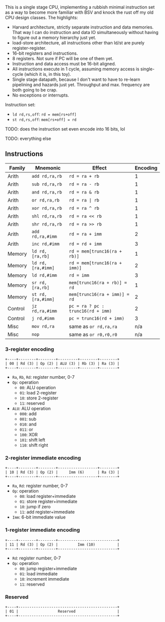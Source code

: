 This is a single stage CPU, implementing a rubbish minimal instruction
set as a way to become more familiar with BSV and knock the rust off
my old CPU design classes. The highlights:

 - Harvard architecture, strictly separate instruction and data
   memories. That way I can do instruction and data IO simultaneously
   without having to figure out a memory hierarchy just yet.
 - load-store architecture, all instructions other than ld/st are
   purely register-register.
 - 16-bit registers and instructions.
 - 8 registers. Not sure if PC will be one of them yet.
 - Instruction and data access must be 16-bit aligned.
 - All instructions execute in 1 cycle, assuming memory access is
   single-cycle (which it is, in this toy).
 - Single stage datapath, because I don't want to have to re-learn
   pipelining and hazards just yet. Throughput and max. frequency are
   both going to be crap.
 - No exceptions or interrupts.

Instruction set:
 - `ld rd,rs,off`: `rd = mem[rs+off]`
 - `st rd,rs,off`: `mem[rs+off] = rd`

TODO: does the instruction set even encode into 16 bits, lol

TODO: everything else

## Instructions

| Family  | Mnemonic          | Effect                             | Encoding |
| ------- | ----------------- | ---------------------------------- | -------- |
| Arith   | `add rd,ra,rb`    | `rd = ra + rb`                     | 1        |
| Arith   | `sub rd,ra,rb`    | `rd = ra - rb`                     | 1        |
| Arith   | `and rd,ra,rb`    | `rd = ra & rb`                     | 1        |
| Arith   | `or rd,ra,rb`     | `rd = ra \| rb`                    | 1        |
| Arith   | `xor rd,ra,rb`    | `rd = ra ^ rb`                     | 1        |
| Arith   | `shl rd,ra,rb`    | `rd = ra << rb`                    | 1        |
| Arith   | `shr rd,ra,rb`    | `rd = ra >> rb`                    | 1        |
| Arith   | `add rd,ra,#imm`  | `rd = ra + imm`                    | 2        |
| Arith   | `inc rd,#imm`     | `rd = rd + imm`                    | 3        |
| Memory  | `ld rd,[ra,rb]`   | `rd = mem[trunc16(ra + rb)]`       | 1        |
| Memory  | `ld rd,[ra,#imm]` | `rd = mem[trunc16(ra + imm)]`      | 2        |
| Memory  | `ld rd,#imm`      | `rd = imm`                         | 3        |
| Memory  | `sr rd,[ra,rb]`   | `mem[trunc16(ra + rb)] = rd`       | 1        |
| Memory  | `st rd,[ra,#imm]` | `mem[trunc16(ra + imm)] = rd`      | 2        |
| Control | `jz rd,ra,#imm`   | `pc = ra ? pc : trunc16(rd + imm)` | 2        |
| Control | `j rd,#imm`       | `pc = trunc16(rd + imm)`           | 3        |
| Misc    | `mov rd,ra`       | same as `or rd,ra,ra`              | n/a      |
| Misc    | `nop`             | same as `or r0,r0,r0`              | n/a      |

### 3-register encoding

```
+----+--------+--------+---------+--------+--------+
| 00 | Rd (3) | Op (2) | ALU (3) | Rb (3) | Ra (3) |
+----+--------+--------+---------+--------+--------+
```

 - `Ra`, `Rb`, `Rd`: register number, 0-7
 - `Op`: operation
   - `00`: ALU operation
   - `01`: load 2-register
   - `10`: store 2-register
   - `11`: reserved
 - `ALU`: ALU operation
   - `000`: add
   - `001`: sub
   - `010`: and
   - `011`: or
   - `100`: XOR
   - `101`: shift left
   - `110`: shift right

### 2-register immediate encoding

```
+----+--------+--------+------------------+--------+
| 10 | Rd (3) | Op (2) |     Imm (6)      | Ra (3) |
+----+--------+--------+------------------+--------+
```

 - `Ra`, `Rd`: register number, 0-7
 - `Op`: operation
   - `00`: load register+immediate
   - `01`: store register+immediate
   - `10`: jump if zero
   - `11`: add register+immediate
 - `Imm`: 6-bit immediate value

### 1-register immediate encoding

```
+----+--------+--------+---------------------------+
| 11 | Rd (3) | Op (2) |         Imm (10)          |
+----+--------+--------+---------------------------+
```

 - `Rd`: register number, 0-7
 - `Op`: operation
   - `00`: jump register+immediate
   - `01`: load immediate
   - `10`: increment immediate
   - `11`: reserved

### Reserved

```
+----+---------------------------------------------+
| 01 |                  Reserved                   |
+----+---------------------------------------------+
```
